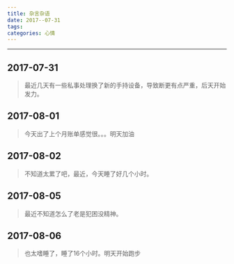 ```yaml
---
title: 杂言杂语
date: 2017--07-31
tags:
categories: 心情
---
```

------

<!-- more -->

## 2017-07-31

> 最近几天有一些私事处理换了新的手持设备，导致断更有点严重，后天开始发力。

## 2017-08-01

> 今天出了上个月账单感觉很。。。明天加油

## 2017-08-02

> 不知道太累了吧，最近，今天睡了好几个小时。

## 2017-08-05

> 最近不知道怎么了老是犯困没精神。

## 2017-08-06

> 也太嗜睡了，睡了16个小时。明天开始跑步
